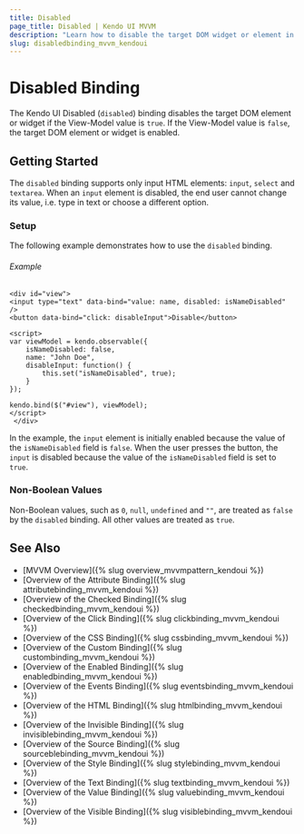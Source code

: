 ```yaml
---
title: Disabled
page_title: Disabled | Kendo UI MVVM
description: "Learn how to disable the target DOM widget or element in Kendo UI MVVM."
slug: disabledbinding_mvvm_kendoui
---
```


# Disabled Binding

The Kendo UI Disabled (`disabled`) binding disables the target DOM element or widget if the View-Model value is `true`. If the View-Model value is `false`, the target DOM element or widget is enabled.

## Getting Started

The `disabled` binding supports only input HTML elements: `input`, `select` and `textarea`. When an `input` element is disabled, the end user cannot change its value, i.e. type in text or choose a different option.

### Setup

The following example demonstrates how to use the `disabled` binding.

###### Example

    <div id="view">
    <input type="text" data-bind="value: name, disabled: isNameDisabled" />
    <button data-bind="click: disableInput">Disable</button>

    <script>
    var viewModel = kendo.observable({
        isNameDisabled: false,
        name: "John Doe",
        disableInput: function() {
            this.set("isNameDisabled", true);
        }
    });

    kendo.bind($("#view"), viewModel);
    </script>
     </div>

In the example, the `input` element is initially enabled because the value of the `isNameDisabled` field is `false`. When the user presses the button, the `input` is disabled because the value of the `isNameDisabled` field is set to `true`.

### Non-Boolean Values

Non-Boolean values, such as `0`, `null`, `undefined` and `""`, are treated as `false` by the `disabled` binding. All other values are treated as `true`.

## See Also

* [MVVM Overview]({% slug overview_mvvmpattern_kendoui %})
* [Overview of the Attribute Binding]({% slug attributebinding_mvvm_kendoui %})
* [Overview of the Checked Binding]({% slug checkedbinding_mvvm_kendoui %})
* [Overview of the Click Binding]({% slug clickbinding_mvvm_kendoui %})
* [Overview of the CSS Binding]({% slug cssbinding_mvvm_kendoui %})
* [Overview of the Custom Binding]({% slug custombinding_mvvm_kendoui %})
* [Overview of the Enabled Binding]({% slug enabledbinding_mvvm_kendoui %})
* [Overview of the Events Binding]({% slug eventsbinding_mvvm_kendoui %})
* [Overview of the HTML Binding]({% slug htmlbinding_mvvm_kendoui %})
* [Overview of the Invisible Binding]({% slug invisiblebinding_mvvm_kendoui %})
* [Overview of the Source Binding]({% slug sourceblebinding_mvvm_kendoui %})
* [Overview of the Style Binding]({% slug stylebinding_mvvm_kendoui %})
* [Overview of the Text Binding]({% slug textbinding_mvvm_kendoui %})
* [Overview of the Value Binding]({% slug valuebinding_mvvm_kendoui %})
* [Overview of the Visible Binding]({% slug visiblebinding_mvvm_kendoui %})
